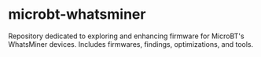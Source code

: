 # microbt-whatsminer
Repository dedicated to exploring and enhancing firmware for MicroBT's WhatsMiner devices. Includes firmwares, findings, optimizations, and tools.
